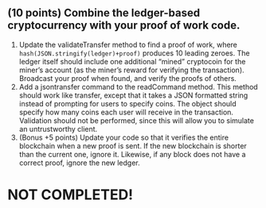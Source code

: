 
## (10 points) Combine the ledger-based cryptocurrency with your proof of work code.

1. Update the validateTransfer method to find a proof of work, where `hash(JSON.stringify(ledger)+proof)` produces 10 leading zeroes. The ledger itself should include one additional “mined” cryptocoin for the miner’s account (as the miner’s reward for verifying the transaction). Broadcast your proof when found, and verify the proofs of others. <br>
2. Add a jsontransfer command to the readCommand method. This method should work like transfer, except that it takes a JSON formatted string instead of prompting for users to specify coins. The object should specify how many coins each user will receive in the transaction. Validation should not be performed, since this will allow you to simulate an untrustworthy client.<br>
3. (Bonus +5 points) 
Update your code so that it verifies the entire blockchain when a new proof is sent. If the new blockchain is shorter than the current one, ignore it. Likewise, if any block does not have a correct proof, ignore the new ledger.


# NOT COMPLETED! #
